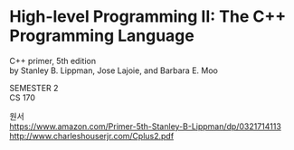 # High-level Programming II: The C++ Programming Language
C++ primer, 5th edition<br>by Stanley B. Lippman, Jose Lajoie, and Barbara E. Moo

SEMESTER 2<br>
CS 170<br>

원서<br>
https://www.amazon.com/Primer-5th-Stanley-B-Lippman/dp/0321714113<br>
http://www.charleshouserjr.com/Cplus2.pdf
